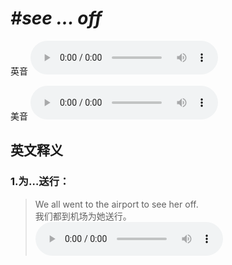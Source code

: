 # ***\#see ... off*** 
英音
<audio src="./media/see ... off1_AAC.aac" controls="controls"></audio>

美音
<audio src="./media/see ... off2_AAC.aac" controls="controls"></audio>



  

英文释义
---
### 1.**为…送行：**  

 > We all went to the airport to see her off.   
 > 我们都到机场为她送行。    
<audio src="./media/see-22.aac" controls="controls"></audio>


